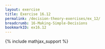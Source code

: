 ```yaml
---
layout: exercise
title: Exercise 16.12
permalink: /decision-theory-exercises/ex_12/
breadcrumb: 16-Making-Simple-Decisions
bookmarkID: ex16.12
---
```


{% include mathjax_support %}
